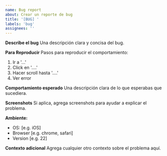 ```yaml
---
name: Bug report
about: Crear un reporte de bug
title: '[BUG] '
labels: 'bug'
assignees: ''
---
```


**Describe el bug**
Una descripción clara y concisa del bug.

**Para Reproducir**
Pasos para reproducir el comportamiento:
1. Ir a '...'
2. Click en '....'
3. Hacer scroll hasta '....'
4. Ver error

**Comportamiento esperado**
Una descripción clara de lo que esperabas que sucediera.

**Screenshots**
Si aplica, agrega screenshots para ayudar a explicar el problema.

**Ambiente:**
 - OS: [e.g. iOS]
 - Browser [e.g. chrome, safari]
 - Version [e.g. 22]

**Contexto adicional**
Agrega cualquier otro contexto sobre el problema aquí.